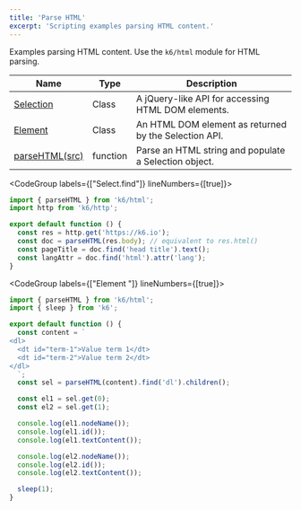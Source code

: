 ```yaml
---
title: 'Parse HTML'
excerpt: 'Scripting examples parsing HTML content.'
---
```


Examples parsing HTML content. Use the `k6/html` module for HTML parsing.

| Name                                                    | Type     | Description                                           |
| ------------------------------------------------------- | -------- | ----------------------------------------------------- |
| [Selection](/javascript-api/k6-html/selection)          | Class    | A jQuery-like API for accessing HTML DOM elements.    |
| [Element](/javascript-api/k6-html/element)              | Class    | An HTML DOM element as returned by the Selection API. |
| [parseHTML(src)](/javascript-api/k6-html/parsehtml-src) | function | Parse an HTML string and populate a Selection object. |

<CodeGroup labels={["Select.find"]} lineNumbers={[true]}>

```javascript
import { parseHTML } from 'k6/html';
import http from 'k6/http';

export default function () {
  const res = http.get('https://k6.io');
  const doc = parseHTML(res.body); // equivalent to res.html()
  const pageTitle = doc.find('head title').text();
  const langAttr = doc.find('html').attr('lang');
}
```

</CodeGroup>

<CodeGroup labels={["Element "]} lineNumbers={[true]}>

```javascript
import { parseHTML } from 'k6/html';
import { sleep } from 'k6';

export default function () {
  const content = `
<dl>
  <dt id="term-1">Value term 1</dt>
  <dt id="term-2">Value term 2</dt>
</dl>
  `;
  const sel = parseHTML(content).find('dl').children();

  const el1 = sel.get(0);
  const el2 = sel.get(1);

  console.log(el1.nodeName());
  console.log(el1.id());
  console.log(el1.textContent());

  console.log(el2.nodeName());
  console.log(el2.id());
  console.log(el2.textContent());

  sleep(1);
}
```

</CodeGroup>
